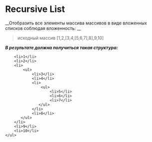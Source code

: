 # Recursive List

__Отобразить все элементы массива массивов в виде вложенных списков соблюдая вложенность: __

> исходный массив [1,2,[3,4,[5,6,7],8],9,10]

___В результате должна получиться такая структура:___

```<ul>
    <li>1</li>
    <li>2</li>
    <li>
        <ul>
            <li>3</li>
            <li>4</li>
            <li>
                <ul>
                    <li>5</li>
                    <li>6</li>
                    <li>7</li>
               </ul>
            </li>
            <li>8</li>
       </ul>
    </li>
    <li>9</li>
    <li>10</li>
</ul>
```